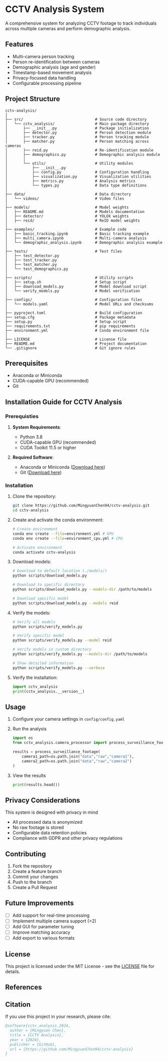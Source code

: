 # CCTV Analysis System

A comprehensive system for analyzing CCTV footage to track individuals across multiple cameras and perform demographic analysis.

## Features

- Multi-camera person tracking
- Person re-identification between cameras
- Demographic analysis (age and gender)
- Timestamp-based movement analysis
- Privacy-focused data handling
- Configurable processing pipeline

## Project Structure

```plaintext
cctv-analysis/
│
├── src/                                # Source code directory
│   └── cctv_analysis/                  # Main package directory
│       ├── __init__.py                 # Package initialization
│       ├── detector.py                 # Person detection module
│       ├── tracker.py                  # Person tracking module
│       ├── matcher.py                  # Person matching across cameras
│       ├── reid.py                     # Re-identification module
│       ├── demographics.py             # Demographic analysis module
│       │
│       └── utils/                      # Utility modules
│           ├── __init__.py
│           ├── config.py               # Configuration handling
│           ├── visualization.py        # Visualization utilities
│           ├── metrics.py              # Analysis metrics
│           └── types.py                # Data type definitions
│
├── data/                               # Data directory
│   └── videos/                         # Video files
│
├── models/                             # Model weights
│   ├── README.md                       # Models documentation
│   ├── detector/                       # YOLOX weights
│   ├── reid/                           # ReID model weights
│
├── examples/                           # Example code
│   ├── basic_tracking.ipynb            # Basic tracking example
│   ├── multi_camera.ipynb              # Multi-camera analysis
│   └── demographic_analysis.ipynb      # Demographic analysis example
│
├── tests/                              # Test files
│   ├── test_detector.py
│   ├── test_tracker.py
│   ├── test_matcher.py
│   └── test_demographics.py
│
├── scripts/                            # Utility scripts
│   ├── setup.sh                        # Setup script
│   ├── download_models.py              # Model download script
│   └── verify_models.py                # Model verification
│
├── configs/                            # Configuration files
│   └── models.yaml                     # Model URLs and checksums
│
├── pyproject.toml                      # Build configuration
├── setup.cfg                           # Package metadata
├── setup.py                            # Setup script
├── requirements.txt                    # pip requirements
├── environment.yml                     # Conda environment file
│
├── LICENSE                             # License file
├── README.md                           # Project documentation
└── .gitignore                          # Git ignore rules
```

## Prerequisites

- Anaconda or Miniconda
- CUDA-capable GPU (recommended)
- Git

## Installation Guide for CCTV Analysis

### Prerequisties

1. **System Requirements**:

   - Python 3.8
   - CUDA-capable GPU (recommended)
   - CUDA Toolkit 11.5 or higher

2. **Required Software**:

   - Anaconda or Miniconda ([Download here](https://docs.conda.io/en/latest/miniconda.html))
   - Git ([Download here](https://git-scm.com/downloads))

### Installation

1. Clone the repository:

    ```bash
    git clone https://github.com/MingyuanChen94/cctv-analysis.git
    cd cctv-analysis
    ```

2. Create and activate the conda environment:

    ```bash
    # Create environment
    conda env create --file=environment.yml # GPU
    conda env create --file=environment_cpu.yml # CPU

    # Activate environment
    conda activate cctv-analysis
    ```

3. Download models:

    ```bash
    # Download to default location (./models/)
    python scripts/download_models.py

    # Download to specific directory
    python scripts/download_models.py --models-dir /path/to/models

    # Download specific model
    python scripts/download_models.py --models reid
    ```

4. Verify the models:

    ```bash
    # Verify all models
    python scripts/verify_models.py

    # Verify specific model
    python scripts/verify_models.py --model reid

    # Verify models in custom directory
    python scripts/verify_models.py --models-dir /path/to/models

    # Show detailed information
    python scripts/verify_models.py --verbose
    ```

5. Verify the installation:

    ```python
    import cctv_analysis
    print(cctv_analysis.__version__)
    ```

## Usage

1. Configure your camera settings in `config/config.yaml`

2. Run the analysis

    ```python
    import os
    from cctv_analysis.camera_processor import process_surveillance_footage

    results = process_surveillance_footage(
        camera1_path=os.path.join("data","raw","camera1"),
        camera2_path=os.path.join("data","raw","camera2")
    )
    ```

3. View the results

    ```python
    print(results.head())
    ```

## Privacy Considerations

This system is designed with privacy in mind

- All processed data is anonymized
- No raw footage is stored
- Configurable data retention policies
- Compliance with GDPR and other privacy regulations

## Contributing

1. Fork the repository
2. Create a feature branch
3. Commit your changes
4. Push to the branch
5. Create a Pull Request

## Future Improvements

- [ ] Add support for real-time processing
- [ ] Implement multiple camera support (>2)
- [ ] Add GUI for parameter tuning
- [ ] Improve matching accuracy
- [ ] Add export to various formats

## License

This project is licensed under the MIT License - see the [LICENSE](LICENSE) file for details.

## References

## Citation

If you use this project in your research, please cite:

```bibtex
@software{cctv_analysis_2024,
  author = {Mingyuan Chen},
  title = {CCTV Analysis},
  year = {2024},
  publisher = {GitHub},
  url = {https://github.com/MingyuanChen94/cctv-analysis}
}
```
